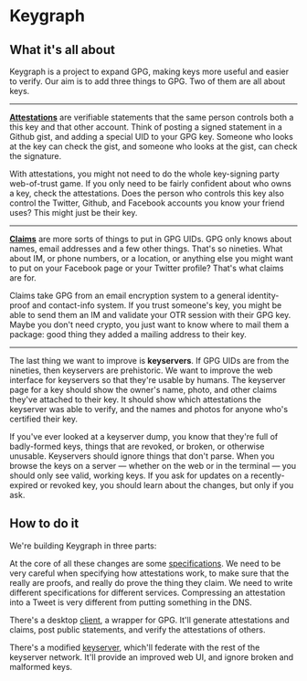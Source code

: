 Keygraph
========

What it's all about
-------------------

Keygraph is a project to expand GPG, making keys more useful and easier to verify. Our aim is to add three things to GPG. Two of them are all about keys.

* * * * *

[**Attestations**](https://github.com/keygraph/project/wiki/Attestation) are verifiable statements that the same person controls both a this key and that other account. Think of posting a signed statement in a Github gist, and adding a special UID to your GPG key. Someone who looks at the key can check the gist, and someone who looks at the gist, can check the signature.

With attestations, you might not need to do the whole key-signing party web-of-trust game. If you only need to be fairly confident about who owns a key, check the attestations. Does the person who controls this key also control the Twitter, Github, and Facebook accounts you know your friend uses? This might just be their key.

* * * * *

[**Claims**](https://github.com/keygraph/project/wiki/Claim) are more sorts of things to put in GPG UIDs. GPG only knows about names, email addresses and a few other things. That's so nineties. What about IM, or phone numbers, or a location, or anything else you might want to put on your Facebook page or your Twitter profile? That's what claims are for.

Claims take GPG from an email encryption system to a general identity-proof and contact-info system. If you trust someone's key, you might be able to send them an IM and validate your OTR session with their GPG key. Maybe you don't need crypto, you just want to know where to mail them a package: good thing they added a mailing address to their key.

* * * * *

The last thing we want to improve is **keyservers**. If GPG UIDs are from the nineties, then keyservers are prehistoric. We want to improve the web interface for keyservers so that they're usable by humans. The keyserver page for a key should show the owner's name, photo, and other claims they've attached to their key. It should show which attestations the keyserver was able to verify, and the names and photos for anyone who's certified their key.

If you've ever looked at a keyserver dump, you know that they're full of badly-formed keys, things that are revoked, or broken, or otherwise unusable. Keyservers should ignore things that don't parse. When you browse the keys on a server — whether on the web or in the terminal — you should only see valid, working keys. If you ask for updates on a recently-expired or revoked key, you should learn about the changes, but only if you ask.


How to do it
------------

We're building Keygraph in three parts:

At the core of all these changes are some [specifications](https://github.com/keygraph/social-attributes). We need to be very careful when specifying how attestations work, to make sure that the really are proofs, and really do prove the thing they claim. We need to write different specifications for different services. Compressing an attestation into a Tweet is very different from putting something in the DNS.

There's a desktop [client](https://github.com/keygraph/keygraph-client), a wrapper for GPG. It'll generate attestations and claims, post public statements, and verify the attestations of others.

There's a modified [keyserver](https://github.com/keygraph/keygraph-server), which'll federate with the rest of the keyserver network. It'll provide an improved web UI, and ignore broken and malformed keys.
